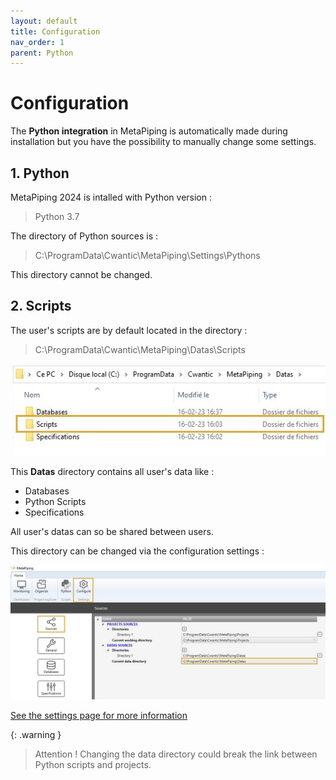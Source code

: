 ```yaml
---
layout: default
title: Configuration
nav_order: 1
parent: Python
---
```


# Configuration

The **Python integration** in MetaPiping is automatically made during installation but you have the possibility to manually change some settings.

## 1. Python

MetaPiping 2024 is intalled with Python version :

>Python 3.7

The directory of Python sources is :

>C:\ProgramData\Cwantic\MetaPiping\Settings\Pythons

This directory cannot be changed.

## 2. Scripts

The user's scripts are by default located in the directory :

>C:\ProgramData\Cwantic\MetaPiping\Datas\Scripts

![Image](../Images/PythonDataFolder.jpg)

This **Datas** directory contains all user's data like :

- Databases
- Python Scripts
- Specifications

All user's datas can so be shared between users.

This directory can be changed via the configuration settings :

![Image](../Images/PythonConfiguration.jpg)

[See the settings page for more information](https://documentation.metapiping.com/Settings/index.html)

{: .warning }
> Attention ! Changing the data directory could break the link between Python scripts and projects.
